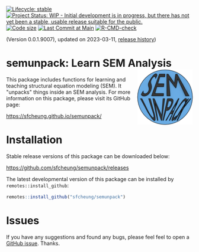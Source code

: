 <!-- badges: start -->
[![Lifecycle: stable](https://img.shields.io/badge/lifecycle-experimental-orange.svg)](https://lifecycle.r-lib.org/articles/stages.html#experimental)
[![Project Status: WIP - Initial development is in progress, but there has not yet been a stable, usable release suitable for the public.](https://www.repostatus.org/badges/latest/wip.svg)](https://www.repostatus.org/#wip)
[![Code size](https://img.shields.io/github/languages/code-size/sfcheung/semunpack.svg)](https://github.com/sfcheung/semunpack)
[![Last Commit at Main](https://img.shields.io/github/last-commit/sfcheung/semunpack.svg)](https://github.com/sfcheung/semunpack/commits/main)
[![R-CMD-check](https://github.com/sfcheung/semunpack/actions/workflows/R-CMD-check.yaml/badge.svg)](https://github.com/sfcheung/semunpack/actions/workflows/R-CMD-check.yaml)
<!-- badges: end -->

(Version 0.0.1.9007), updated on 2023-03-11, [release history](https://sfcheung.github.io/semunpack/news/index.html))

# semunpack: Learn SEM Analysis <img src="man/figures/logo.png" align="right" height="150"/>

This package includes functions for learning and teaching structural equation
modeling (SEM). It "unpacks" things inside an SEM analysis. For more information
on this package, please visit its GitHub page:

https://sfcheung.github.io/semunpack/

# Installation

Stable release versions of this package can be downloaded below:

https://github.com/sfcheung/semunpack/releases

The latest developmental version of this package can be installed by `remotes::install_github`:

```r
remotes::install_github("sfcheung/semunpack")
```

# Issues

If you have any suggestions and found any bugs, please feel
feel to open a [GitHub issue](https://github.com/sfcheung/semunpack/issues). Thanks.
